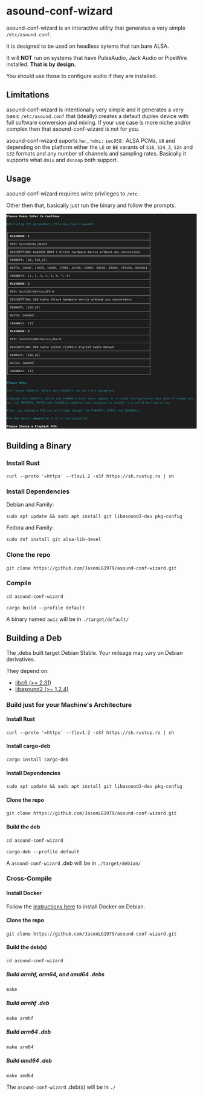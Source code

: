# asound-conf-wizard

asound-conf-wizard is an interactive utility that generates a very simple `/etc/asound.conf`.

It is designed to be used on headless sytems that run bare ALSA.

It will **NOT** run on systems that have PulseAudio, Jack Audio or PipeWire installed. **That is by design.**

You should use those to configure audio if they are installed.

## Limitations

asound-conf-wizard is intentionally very simple and it generates a very basic `/etc/asound.conf` that (ideally) creates a default duplex device with full software conversion and mixing. If your use case is more niche and/or complex then that asound-conf-wizard is not for you.

asound-conf-wizard suports `hw:`, `hdmi:` `iec958:` ALSA PCMs, `U8` and depending on the platform either the `LE` or `BE` varants of `S16`, `S24_3`, `S24` and `S32` formats and any number of channels and sampling rates. Basically it supports what `dmix` and `dsnoop` both support.

## Usage

asound-conf-wizard requires write privileges to `/etc`.

Other then that, basically just run the binary and follow the prompts.

![screen-shot](https://github.com/JasonLG1979/asound-conf-wizard/blob/main/Screenshot.png)
## Building a Binary

### Install Rust
```
curl --proto '=https' --tlsv1.2 -sSf https://sh.rustup.rs | sh
```

### Install Dependencies

Debian and Family:
``` 
sudo apt update && sudo apt install git libasound2-dev pkg-config
```

Fedora and Family:
```
sudo dnf install git alsa-lib-devel
```

### Clone the repo
```
git clone https://github.com/JasonLG1979/asound-conf-wizard.git
```

### Compile
```
cd asound-conf-wizard
```
```
cargo build --profile default
```
A binary named `awiz` will be in `./target/default/`

## Building a Deb

The .debs built target Debian Stable. Your mileage may vary on Debian derivatives.

They depend on:
* [libc6 (>= 2.31)](https://tracker.debian.org/pkg/libc6)
* [libasound2 (>= 1.2.4)](https://tracker.debian.org/pkg/libasound2)

### Build just for your Machine's Architecture
#### Install Rust
```
curl --proto '=https' --tlsv1.2 -sSf https://sh.rustup.rs | sh
```
#### Install cargo-deb
```
cargo install cargo-deb
```
#### Install Dependencies
``` 
sudo apt update && sudo apt install git libasound2-dev pkg-config
```
#### Clone the repo
```
git clone https://github.com/JasonLG1979/asound-conf-wizard.git
```
#### Build the deb
```
cd asound-conf-wizard
```
```
cargo-deb --profile default
```
A `asound-conf-wizard` .deb will be in `./target/debian/`

### Cross-Compile
#### Install Docker
Follow the [instructions here](https://docs.docker.com/engine/install/debian/) to install Docker on Debian.
#### Clone the repo
```
git clone https://github.com/JasonLG1979/asound-conf-wizard.git
```
#### Build the deb(s)
```
cd asound-conf-wizard
```
##### Build armhf, arm64, and amd64 .debs
```
make
```
##### Build armhf .deb
```
make armhf
```
##### Build arm64 .deb
```
make arm64
```
##### Build amd64 .deb
```
make amd64
```

The `asound-conf-wizard` .deb(s) will be in `./`
